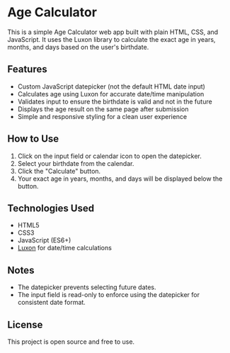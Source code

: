 # Age Calculator

This is a simple Age Calculator web app built with plain HTML, CSS, and JavaScript. It uses the Luxon library to calculate the exact age in years, months, and days based on the user's birthdate.

## Features

- Custom JavaScript datepicker (not the default HTML date input)
- Calculates age using Luxon for accurate date/time manipulation
- Validates input to ensure the birthdate is valid and not in the future
- Displays the age result on the same page after submission
- Simple and responsive styling for a clean user experience

## How to Use

1. Click on the input field or calendar icon to open the datepicker.
2. Select your birthdate from the calendar.
3. Click the "Calculate" button.
4. Your exact age in years, months, and days will be displayed below the button.

## Technologies Used

- HTML5
- CSS3
- JavaScript (ES6+)
- [Luxon](https://moment.github.io/luxon/) for date/time calculations

## Notes

- The datepicker prevents selecting future dates.
- The input field is read-only to enforce using the datepicker for consistent date format.

## License

This project is open source and free to use.